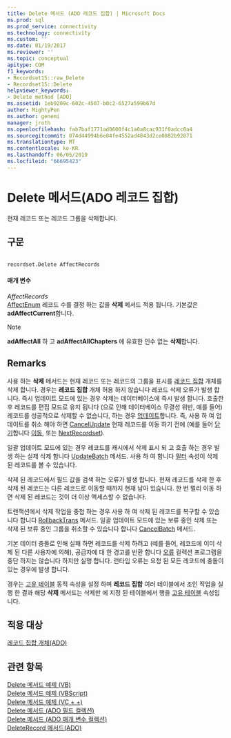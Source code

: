 ```yaml
---
title: Delete 메서드 (ADO 레코드 집합) | Microsoft Docs
ms.prod: sql
ms.prod_service: connectivity
ms.technology: connectivity
ms.custom: ''
ms.date: 01/19/2017
ms.reviewer: ''
ms.topic: conceptual
apitype: COM
f1_keywords:
- Recordset15::raw_Delete
- Recordset15::Delete
helpviewer_keywords:
- Delete method [ADO]
ms.assetid: 1eb9209c-602c-4507-b0c2-6527a599b67d
author: MightyPen
ms.author: genemi
manager: jroth
ms.openlocfilehash: fab7baf1771ad0600f4c1a0a8cac931f0adcc0a4
ms.sourcegitcommit: 074d44994b6e84fe4552ad4843d2ce0882b92871
ms.translationtype: MT
ms.contentlocale: ko-KR
ms.lasthandoff: 06/05/2019
ms.locfileid: "66695423"
---
```

# <a name="delete-method-ado-recordset"></a>Delete 메서드(ADO 레코드 집합)
현재 레코드 또는 레코드 그룹을 삭제합니다.  
  
## <a name="syntax"></a>구문  
  
```  
  
recordset.Delete AffectRecords  
```  
  
#### <a name="parameters"></a>매개 변수  
 *AffectRecords*  
 [AffectEnum](../../../ado/reference/ado-api/affectenum.md) 레코드 수를 결정 하는 값을 **삭제** 메서드 적용 됩니다. 기본값은 **adAffectCurrent**합니다.  
  
> [!NOTE]
>  **adAffectAll** 하 고 **adAffectAllChapters** 에 유효한 인수 없는 **삭제**합니다.  
  
## <a name="remarks"></a>Remarks  
 사용 하는 **삭제** 메서드는 현재 레코드 또는 레코드의 그룹을 표시를 [레코드 집합](../../../ado/reference/ado-api/recordset-object-ado.md) 개체를 삭제 합니다. 경우는 **레코드 집합** 개체 허용 하지 않습니다 레코드 삭제 오류가 발생 합니다. 즉시 업데이트 모드에 있는 경우 삭제는 데이터베이스에 즉시 발생 합니다. 호출한 후 레코드를 편집 모드로 유지 됩니다 (으로 인해 데이터베이스 무결성 위반, 예를 들어) 레코드를 성공적으로 삭제할 수 없습니다, 하는 경우 [업데이트](../../../ado/reference/ado-api/update-method.md)합니다. 즉, 사용 하 여 업데이트를 취소 해야 하면 [CancelUpdate](../../../ado/reference/ado-api/cancelupdate-method-ado.md) 현재 레코드를 이동 하기 전에 (예를 들어 [닫기](../../../ado/reference/ado-api/close-method-ado.md)합니다 [이동](../../../ado/reference/ado-api/move-method-ado.md), 또는 [ NextRecordset](../../../ado/reference/ado-api/nextrecordset-method-ado.md)).  
  
 일괄 업데이트 모드에 있는 경우 레코드를 캐시에서 삭제 표시 되 고 호출 하는 경우 발생 하는 실제 삭제 합니다 [UpdateBatch](../../../ado/reference/ado-api/updatebatch-method.md) 메서드. 사용 하 여 합니다 [필터](../../../ado/reference/ado-api/filter-property.md) 속성이 삭제 된 레코드를 볼 수 있습니다.  
  
 삭제 된 레코드에서 필드 값을 검색 하는 오류가 발생 합니다. 현재 레코드를 삭제 한 후 삭제 된 레코드는 다른 레코드로 이동할 때까지 현재 남아 있습니다. 한 번 멀리 이동 하면 삭제 된 레코드는 것이 더 이상 액세스할 수 없습니다.  
  
 트랜잭션에서 삭제 작업을 중첩 하는 경우 사용 하 여 삭제 된 레코드를 복구할 수 있습니다 합니다 [RollbackTrans](../../../ado/reference/ado-api/begintrans-committrans-and-rollbacktrans-methods-ado.md) 메서드. 일괄 업데이트 모드에 있는 보류 중인 삭제 또는 삭제 된 보류 중인 그룹을 취소할 수 있습니다 합니다 [CancelBatch](../../../ado/reference/ado-api/cancelbatch-method-ado.md) 메서드.  
  
 기본 데이터 충돌로 인해 실패 하면 레코드를 삭제 하려고 (예를 들어, 레코드에 이미 삭제 된 다른 사용자에 의해), 공급자에 대 한 경고를 반환 합니다 [오류](../../../ado/reference/ado-api/errors-collection-ado.md) 컬렉션 프로그램을 중단 하지는 않습니다 하지만 실행 합니다. 런타임 오류는 요청 된 모든 레코드에 충돌이 있는 경우에 발생 합니다.  
  
 경우는 [고유 테이블](../../../ado/reference/ado-api/unique-table-unique-schema-unique-catalog-properties-dynamic-ado.md) 동적 속성을 설정 하며 **레코드 집합** 여러 테이블에서 조인 작업을 실행 한 결과 해당 **삭제** 메서드는 삭제만 에 지정 된 테이블에서 행을 [고유 테이블](../../../ado/reference/ado-api/unique-table-unique-schema-unique-catalog-properties-dynamic-ado.md) 속성입니다.  
  
## <a name="applies-to"></a>적용 대상  
 [레코드 집합 개체(ADO)](../../../ado/reference/ado-api/recordset-object-ado.md)  
  
## <a name="see-also"></a>관련 항목  
 [Delete 메서드 예제 (VB)](../../../ado/reference/ado-api/delete-method-example-vb.md)   
 [Delete 메서드 예제 (VBScript)](../../../ado/reference/ado-api/delete-method-example-vbscript.md)   
 [Delete 메서드 예제 (VC + +)](../../../ado/reference/ado-api/delete-method-example-vc.md)   
 [Delete 메서드 (ADO 필드 컬렉션)](../../../ado/reference/ado-api/delete-method-ado-fields-collection.md)   
 [Delete 메서드 (ADO 매개 변수 컬렉션)](../../../ado/reference/ado-api/delete-method-ado-parameters-collection.md)   
 [DeleteRecord 메서드(ADO)](../../../ado/reference/ado-api/deleterecord-method-ado.md)
